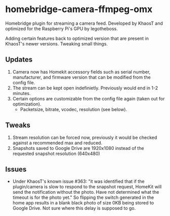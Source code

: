 # homebridge-camera-ffmpeg-omx

Homebridge plugin for streaming a camera feed. Developed by KhaosT and optimized for the Raspberry Pi's GPU by legotheboss.

Adding certain features back to optimized version that are present in KhaosT's newer versions.
Tweaking small things.

## Updates
1. Camera now has Homekit accessory fields such as serial number, manufacturer, and firmware version that can be modified from the config file.
2. The stream can be kept open indefinietly. Previously would end in 1-2 minutes.
3. Certain options are customizable from the config file again (taken out for optimization).
    - Packetsize, bitrate, vcodec, resolution (see below).

## Tweaks
1. Stream resolution can be forced now, previously it would be checked against a recommended max and reduced.
2. Snapshots saved to Google Drive are 1920x1080 instead of the requested snapshot resolution (640x480)

## Issues
- Under KhaosT's known issue #363: "it was identified that if the plugin/camera is slow to respond to the snapshot request, HomeKit will send the notification without the photo. Have not determined what the timeout is for the photo yet." So flipping the switch generated in the home app results in a blank black photo of size 0KB being stored to Google Drive. Not sure where this delay is supposed to go.
